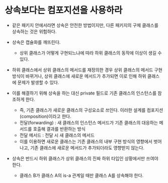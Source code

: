 # 상속보다는 컴포지션을 사용하라

* 같은 패키지 안에서라면 상속은 안전한 방법이지만, 다른 패키지의 구체 클래스를 상속하는 것은 위험하다.
* 상속은 캡슐화를 깨뜨린다.
  * 상위 클래스가 어떻게 구현되느냐에 따라 하위 클래스의 동작에 이상이 생길 수 있다.
* 하위 클래스에서 상위 클래스의 메서드를 재정의한 경우 상위 클래스의 메서드 구현 방식이 바뀌거나, 상위 클래스에 새로운 메서드가 추가되면 이로 인해 하위 클래스에 문제가 발생할 수 있다.
* 이를 해결하기 위해 상속을 하는 대신 private 필드로 기존 클래스의 인스턴스를 참조하게 한다.
  * 즉, 기존 클래스가 새로운 클래스의 구성요소로 쓰인다. 이러한 설계를 컴포지션(composition)이라고 한다.
  * 전달(forwarding) : 새 클래스의 인스턴스 메서드가 기존 클래스의 대응하는 메서드를 호출해 결과를 반환하는 방식
  * 전달 메서드 : 전달 시 새 클래스의 메서드
  * 이를 이용하면 새로운 클래스는 기존 클래스의 내부 구현 방식의 영향에서 벗어나고, 기존 클래스에 새로운 메서드가 추가되더라도 영향받지 않는다.
  
* 상속은 반드시 하위 클래스가 상위 클래스의 진짜 하위 타입인 상황에서만 쓰여야 한다.
  * 클래스 B가 클래스 A의 is-a 관계일 때만 클래스 A를 상속해야 한다.

